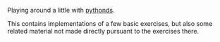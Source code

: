 Playing around a little with
[pythonds](https://runestone.academy/ns/books/published/pythonds/index.html).

This contains implementations of a few basic exercises, but also some related
material not made directly pursuant to the exercises there.

